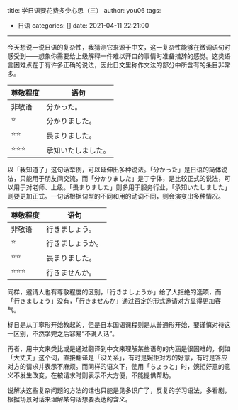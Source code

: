title: 学日语要花费多少心思（三）
author: you06
tags:
  - 日语
categories: []
date: 2021-04-11 22:21:00
---
今天想说一说日语的复杂性，我猜测它来源于中文，这一复杂性能够在微调语句时感受到——想象你需要给上级解释一件难以开口的事情时准备措辞的感觉。这类语言困难点在于有许多正确的说法，因此日文里称作文法的部分中所含有的条目非常多。

|尊敬程度|语句|
|-|-|
|非敬语|分かった。|
|⭐|分かりました。|
|⭐⭐|畏まりました。|
|⭐⭐⭐|承知いたしました。|

以「我知道了」这句话举例，可以延伸出多种说法。「分かった」是日语的简体说法，只能用于朋友间交流，而「分かりました」是丁宁体，是比较正式的说法，可以用于对老师、上级。「畏まりました」则多用于服务行业，「承知いたしました」则要更加正式。一句话根据句型的不同和用的动词不同，则会演变出多种情况。

|尊敬程度|语句|
|-|-|
|非敬语|行きましょう。|
|⭐|行きましょうか。|
|⭐⭐|畏まりました。|
|⭐⭐⭐|行きませんか。|

同样，邀请人也有尊敬程度的区别，「行きましょうか」给了人拒绝的选项，而「行きましょう」没有，「行きませんか」通过否定的形式邀请对方显得更加客气。

标日是从丁寧形开始教起的，但是日本国语课程则是从普通形开始，要谨慎对待这一区别，不然学完之后容易“不说人话”。

再者，用中文来类比或是通过翻译到中文来理解某些语句的内涵是很困难的，例如「大丈夫」这个词，直接翻译是「没关系」，有时是婉拒对方的好意，有时是答应对方的请求并表示不麻烦。而同样的语义下，使用「ちょっと」时，婉拒好意的意义不发生改变，在被请求时则表示不大方便，不能提供帮助。

说解决这些复杂问题的方法的话也只能是见多识广了，反复的学习语法，多看剧，根据场景对话来理解某句话想要表达的含义。

